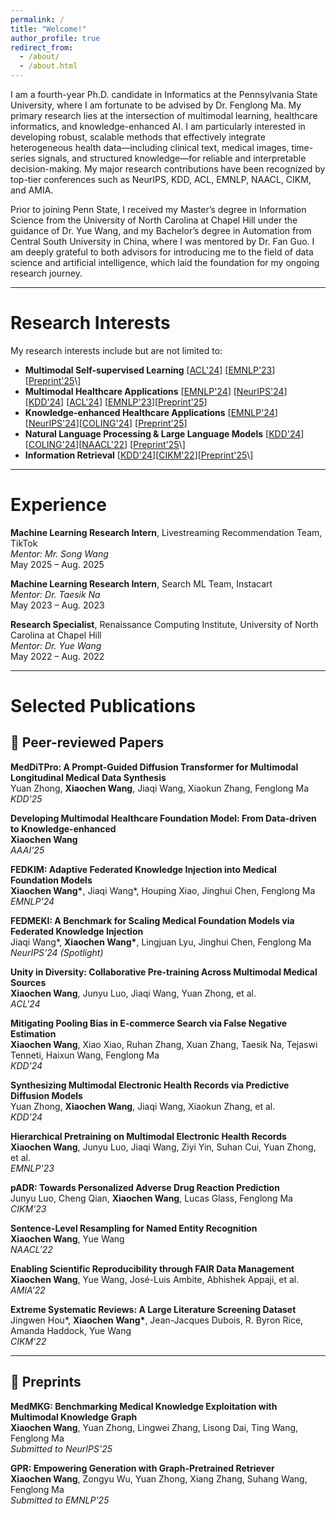```yaml
---
permalink: /
title: "Welcome!"
author_profile: true
redirect_from: 
  - /about/
  - /about.html
---
```




I am a fourth-year Ph.D. candidate in Informatics at the Pennsylvania State University, where I am fortunate to be advised by Dr. Fenglong Ma. My primary research lies at the intersection of multimodal learning, healthcare informatics, and knowledge-enhanced AI. I am particularly interested in developing robust, scalable methods that effectively integrate heterogeneous health data—including clinical text, medical images, time-series signals, and structured knowledge—for reliable and interpretable decision-making. My major research contributions have been recognized by top-tier conferences such as NeurIPS, KDD, ACL, EMNLP, NAACL, CIKM, and AMIA.

Prior to joining Penn State, I received my Master’s degree in Information Science from the University of North Carolina at Chapel Hill under the guidance of Dr. Yue Wang, and my Bachelor’s degree in Automation from Central South University in China, where I was mentored by Dr. Fan Guo. I am deeply grateful to both advisors for introducing me to the field of data science and artificial intelligence, which laid the foundation for my ongoing research journey.




---

# Research Interests

My research interests include but are not limited to:

- **Multimodal Self-supervised Learning** \[[ACL'24](https://aclanthology.org/2024.acl-long.199.pdf)\] \[[EMNLP'23](https://aclanthology.org/2023.emnlp-main.171.pdf)\] \[[Preprint'25](https://arxiv.org/pdf/2506.00261?)\]
- **Multimodal Healthcare Applications** \[[EMNLP'24](https://arxiv.org/pdf/2408.10276)\] \[[NeurIPS'24](https://arxiv.org/pdf/2408.09227)\] \[[KDD'24](https://dl.acm.org/doi/pdf/10.1145/3637528.3671836?casa_token=LfBCK1wlqL4AAAAA:RsePsT3N16YOUuBM4MvtBS0s_stY8YoRSmEtM_4DyrooaMCIELtWlbia6BiRUOKSbVu8BdXBbgPugw)\] \[[ACL'24](https://aclanthology.org/2024.acl-long.199.pdf)\] \[[EMNLP'23](https://aclanthology.org/2023.emnlp-main.171.pdf)\]\[[Preprint'25](https://arxiv.org/pdf/2505.17214)\]
- **Knowledge-enhanced Healthcare Applications** \[[EMNLP'24](https://arxiv.org/pdf/2408.10276)\] \[[NeurIPS'24](https://arxiv.org/pdf/2408.09227)\]\[[COLING'24](https://arxiv.org/pdf/2402.15700)\] \[[Preprint'25](https://arxiv.org/pdf/2505.17214)\]
- **Natural Language Processing & Large Language Models** \[[KDD'24](https://dl.acm.org/doi/pdf/10.1145/3637528.3671630)\] \[[COLING'24](https://arxiv.org/pdf/2402.15700)\]\[[NAACL'22](https://aclanthology.org/2022.naacl-main.156.pdf)\] \[[Preprint'25](https://arxiv.org/pdf/2506.00261?)\]
- **Information Retrieval** \[[KDD'24](https://dl.acm.org/doi/pdf/10.1145/3637528.3671630)\]\[[CIKM'22](https://ils.unc.edu/~wangyue/pub/CIKM2022-Hou.pdf)\]\[[Preprint'25](https://arxiv.org/pdf/2506.00261?)\]

---

# Experience

**Machine Learning Research Intern**, Livestreaming Recommendation Team, TikTok  
*Mentor: Mr. Song Wang*  
May 2025 – Aug. 2025  

**Machine Learning Research Intern**, Search ML Team, Instacart  
*Mentor: Dr. Taesik Na*  
May 2023 – Aug. 2023  

**Research Specialist**, Renaissance Computing Institute, University of North Carolina at Chapel Hill  
*Mentor: Dr. Yue Wang*  
May 2022 – Aug. 2022






---
# Selected Publications


## 📄 Peer-reviewed Papers



**MedDiTPro: A Prompt-Guided Diffusion Transformer for Multimodal Longitudinal Medical Data Synthesis**  
Yuan Zhong, **Xiaochen Wang**, Jiaqi Wang, Xiaokun Zhang, Fenglong Ma  
*KDD'25*

**Developing Multimodal Healthcare Foundation Model: From Data-driven to Knowledge-enhanced**  
**Xiaochen Wang**  
*AAAI'25*

**FEDKIM: Adaptive Federated Knowledge Injection into Medical Foundation Models**  
**Xiaochen Wang\***, Jiaqi Wang\*, Houping Xiao, Jinghui Chen, Fenglong Ma  
*EMNLP'24*

**FEDMEKI: A Benchmark for Scaling Medical Foundation Models via Federated Knowledge Injection**  
Jiaqi Wang\*, **Xiaochen Wang\***, Lingjuan Lyu, Jinghui Chen, Fenglong Ma  
*NeurIPS'24 (Spotlight)*

**Unity in Diversity: Collaborative Pre-training Across Multimodal Medical Sources**  
**Xiaochen Wang**, Junyu Luo, Jiaqi Wang, Yuan Zhong, et al.  
*ACL'24*

**Mitigating Pooling Bias in E-commerce Search via False Negative Estimation**  
**Xiaochen Wang**, Xiao Xiao, Ruhan Zhang, Xuan Zhang, Taesik Na, Tejaswi Tenneti, Haixun Wang, Fenglong Ma  
*KDD'24*

**Synthesizing Multimodal Electronic Health Records via Predictive Diffusion Models**  
Yuan Zhong, **Xiaochen Wang**, Jiaqi Wang, Xiaokun Zhang, et al.  
*KDD'24*


**Hierarchical Pretraining on Multimodal Electronic Health Records**  
**Xiaochen Wang**, Junyu Luo, Jiaqi Wang, Ziyi Yin, Suhan Cui, Yuan Zhong, et al.  
*EMNLP'23*

**pADR: Towards Personalized Adverse Drug Reaction Prediction**  
Junyu Luo, Cheng Qian, **Xiaochen Wang**, Lucas Glass, Fenglong Ma  
*CIKM'23*

**Sentence-Level Resampling for Named Entity Recognition**  
**Xiaochen Wang**, Yue Wang  
*NAACL'22*

**Enabling Scientific Reproducibility through FAIR Data Management**  
**Xiaochen Wang**, Yue Wang, José-Luis Ambite, Abhishek Appaji, et al.  
*AMIA'22*

**Extreme Systematic Reviews: A Large Literature Screening Dataset**  
Jingwen Hou\*, **Xiaochen Wang\***, Jean-Jacques Dubois, R. Byron Rice, Amanda Haddock, Yue Wang  
*CIKM'22*

---

## 📝 Preprints

**MedMKG: Benchmarking Medical Knowledge Exploitation with Multimodal Knowledge Graph**  
**Xiaochen Wang**, Yuan Zhong, Lingwei Zhang, Lisong Dai, Ting Wang, Fenglong Ma  
*Submitted to NeurIPS'25*

**GPR: Empowering Generation with Graph-Pretrained Retriever**  
**Xiaochen Wang**, Zongyu Wu, Yuan Zhong, Xiang Zhang, Suhang Wang, Fenglong Ma  
*Submitted to EMNLP'25*

